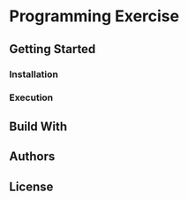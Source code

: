 # Programming Exercise

## Getting Started

### Installation

### Execution

## Build With

## Authors

## License
